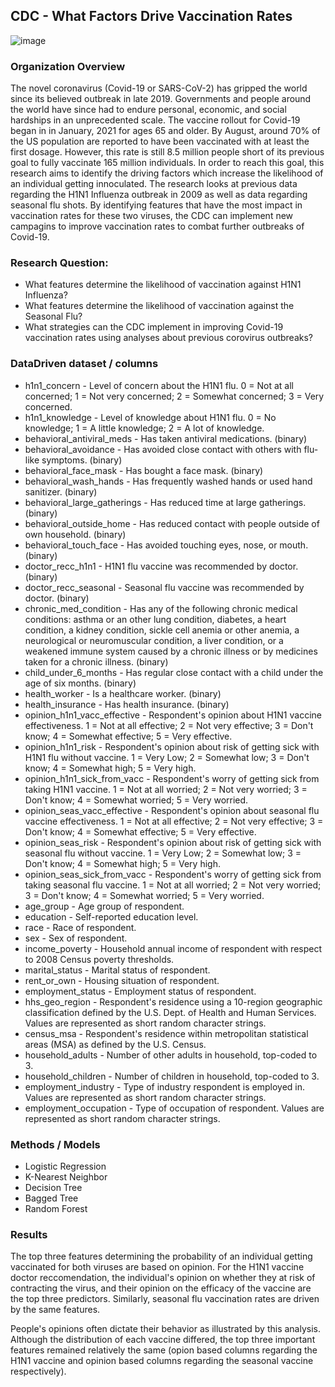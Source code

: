 ## CDC - What Factors Drive Vaccination Rates
![image](https://user-images.githubusercontent.com/76742936/131041978-56a3d7ae-949a-4bac-b108-642bb9d49d66.png)
### Organization Overview
The novel coronavirus (Covid-19 or SARS-CoV-2) has gripped the world since its believed outbreak in late 2019. Governments and people around the world have since had to endure personal, economic, and social hardships in an unprecedented scale. The vaccine rollout for Covid-19 began in in January, 2021 for ages 65 and older. By August, around 70% of the US population are reported to have been vaccinated with at least the first dosage. However, this rate is still 8.5 million people short of its previous goal to fully vaccinate 165 million individuals. In order to reach this goal, this research aims to identify the driving factors which increase the likelihood of an individual getting innoculated. The research looks at previous data regarding the H1N1 Influenza outbreak in 2009 as well as data regarding seasonal flu shots. By identifying features that have the most impact in vaccination rates for these two viruses, the CDC can implement new campagins to improve vaccination rates to combat further outbreaks of Covid-19.
### Research Question:
- What features determine the likelihood of vaccination against H1N1 Influenza?
- What features determine the likelihood of vaccination against the Seasonal Flu?
- What strategies can the CDC implement in improving Covid-19 vaccination rates using analyses about previous corovirus outbreaks?
### DataDriven dataset / columns
- h1n1_concern - Level of concern about the H1N1 flu.
0 = Not at all concerned; 1 = Not very concerned; 2 = Somewhat concerned; 3 = Very concerned.
- h1n1_knowledge - Level of knowledge about H1N1 flu.
0 = No knowledge; 1 = A little knowledge; 2 = A lot of knowledge.
- behavioral_antiviral_meds - Has taken antiviral medications. (binary)
- behavioral_avoidance - Has avoided close contact with others with flu-like symptoms. (binary)
- behavioral_face_mask - Has bought a face mask. (binary)
- behavioral_wash_hands - Has frequently washed hands or used hand sanitizer. (binary)
- behavioral_large_gatherings - Has reduced time at large gatherings. (binary)
- behavioral_outside_home - Has reduced contact with people outside of own household. (binary)
- behavioral_touch_face - Has avoided touching eyes, nose, or mouth. (binary)
- doctor_recc_h1n1 - H1N1 flu vaccine was recommended by doctor. (binary)
- doctor_recc_seasonal - Seasonal flu vaccine was recommended by doctor. (binary)
- chronic_med_condition - Has any of the following chronic medical conditions: asthma or an other lung condition, diabetes, a heart condition, a kidney condition, sickle cell anemia or other anemia, a neurological or neuromuscular condition, a liver condition, or a weakened immune system caused by a chronic illness or by medicines taken for a chronic illness. (binary)
- child_under_6_months - Has regular close contact with a child under the age of six months. (binary)
- health_worker - Is a healthcare worker. (binary)
- health_insurance - Has health insurance. (binary)
- opinion_h1n1_vacc_effective - Respondent's opinion about H1N1 vaccine effectiveness.
1 = Not at all effective; 2 = Not very effective; 3 = Don't know; 4 = Somewhat effective; 5 = Very effective.
- opinion_h1n1_risk - Respondent's opinion about risk of getting sick with H1N1 flu without vaccine.
1 = Very Low; 2 = Somewhat low; 3 = Don't know; 4 = Somewhat high; 5 = Very high.
- opinion_h1n1_sick_from_vacc - Respondent's worry of getting sick from taking H1N1 vaccine.
1 = Not at all worried; 2 = Not very worried; 3 = Don't know; 4 = Somewhat worried; 5 = Very worried.
- opinion_seas_vacc_effective - Respondent's opinion about seasonal flu vaccine effectiveness.
1 = Not at all effective; 2 = Not very effective; 3 = Don't know; 4 = Somewhat effective; 5 = Very effective.
- opinion_seas_risk - Respondent's opinion about risk of getting sick with seasonal flu without vaccine.
1 = Very Low; 2 = Somewhat low; 3 = Don't know; 4 = Somewhat high; 5 = Very high.
- opinion_seas_sick_from_vacc - Respondent's worry of getting sick from taking seasonal flu vaccine.
1 = Not at all worried; 2 = Not very worried; 3 = Don't know; 4 = Somewhat worried; 5 = Very worried.
- age_group - Age group of respondent.
- education - Self-reported education level.
- race - Race of respondent.
- sex - Sex of respondent.
- income_poverty - Household annual income of respondent with respect to 2008 Census poverty thresholds.
- marital_status - Marital status of respondent.
- rent_or_own - Housing situation of respondent.
- employment_status - Employment status of respondent.
- hhs_geo_region - Respondent's residence using a 10-region geographic classification defined by the U.S. Dept. of Health and Human Services. Values are represented as short random character strings.
- census_msa - Respondent's residence within metropolitan statistical areas (MSA) as defined by the U.S. Census.
- household_adults - Number of other adults in household, top-coded to 3.
- household_children - Number of children in household, top-coded to 3.
- employment_industry - Type of industry respondent is employed in. Values are represented as short random character strings.
- employment_occupation - Type of occupation of respondent. Values are represented as short random character strings.
### Methods / Models
- Logistic Regression
- K-Nearest Neighbor
- Decision Tree
- Bagged Tree
- Random Forest
### Results
The top three features determining the probability of an individual getting vaccinated for both viruses are based on opinion. For the H1N1 vaccine doctor reccomendation, the individual's opinion on whether they at risk of contracting the virus, and their opinion on the efficacy of the vaccine are the top three predictors. Similarly, seasonal flu vaccination rates are driven by the same features.

People's opinions often dictate their behavior as illustrated by this analysis. Although the distribution of each vaccine differed, the top three important features remained relatively the same (opion based columns regarding the H1N1 vaccine and opinion based columns regarding the seasonal vaccine respectively).
